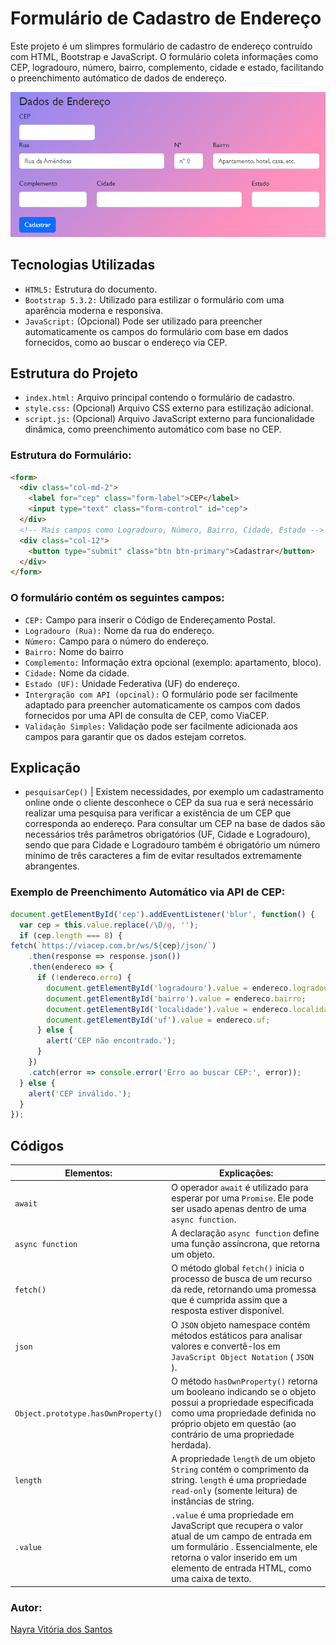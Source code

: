 # **Formulário de Cadastro de Endereço**
Este projeto é um slimpres formulário de cadastro de endereço contruído com HTML, Bootstrap e JavaScript. O formulário coleta informaçães como CEP, logradouro, número, bairro, complemento, cidade e estado, facilitando o preenchimento autómatico de dados de endereço.

![](img.png)

## **Tecnologias Utilizadas**
- ``HTML5:`` Estrutura do documento.
- ``Bootstrap 5.3.2:`` Utilizado para estilizar o formulário com uma aparência moderna e responsiva.
- ``JavaScript:`` (Opcional) Pode ser utilizado para preencher automaticamente os campos do formulário com base em dados fornecidos, como ao buscar o endereço via CEP.

## **Estrutura do Projeto**
- ``index.html:`` Arquivo principal contendo o formulário de cadastro.
- ``style.css:`` (Opcional) Arquivo CSS externo para estilização adicional.
- ``script.js:`` (Opcional) Arquivo JavaScript externo para funcionalidade dinâmica, como preenchimento automático com base no CEP.

### **Estrutura do Formulário:**
```html
<form>
  <div class="col-md-2">
    <label for="cep" class="form-label">CEP</label>
    <input type="text" class="form-control" id="cep">
  </div>
  <!-- Mais campos como Logradouro, Número, Bairro, Cidade, Estado -->
  <div class="col-12">
    <button type="submit" class="btn btn-primary">Cadastrar</button>
  </div>
</form>
```

### **O formulário contém os seguintes campos:**
- ``CEP:`` Campo para inserir o Código de Endereçamento Postal.
- ``Logradouro (Rua):`` Nome da rua do endereço.
- ``Número:`` Campo para o número do endereço.
- ``Bairro:`` Nome do bairro
- ``Complemento:`` Informação extra opcional (exemplo: apartamento, bloco).
- ``Cidade:`` Nome da cidade.
- ``Estado (UF):`` Unidade Federativa (UF) do endereço. 
- ``Intergração com API (opcinal):`` O formulário pode ser facilmente adaptado para preencher automaticamente os campos com dados fornecidos por uma API de consulta de CEP, como ViaCEP.
- ``Validação Simples:`` Validação pode ser facilmente adicionada aos campos para garantir que os dados estejam corretos.

## **Explicação**
* ``pesquisarCep()`` | Existem necessidades, por exemplo um cadastramento online onde o cliente desconhece o CEP da sua rua e será necessário realizar uma pesquisa para verificar a existência de um CEP que corresponda ao endereço. Para consultar um CEP na base de dados são necessários três parâmetros obrigatórios (UF, Cidade e Logradouro), sendo que para Cidade e Logradouro também é obrigatório um número mínimo de três caracteres a fim de evitar resultados extremamente abrangentes.

### **Exemplo de Preenchimento Automático via API de CEP:**
 
```javascript
document.getElementById('cep').addEventListener('blur', function() {
  var cep = this.value.replace(/\D/g, ''); 
  if (cep.length === 8) {
fetch(`https://viacep.com.br/ws/${cep}/json/`)
    .then(response => response.json())
    .then(endereco => {
      if (!endereco.erro) {
        document.getElementById('logradouro').value = endereco.logradouro;
        document.getElementById('bairro').value = endereco.bairro;
        document.getElementById('localidade').value = endereco.localidade;
        document.getElementById('uf').value = endereco.uf;
      } else {
        alert('CEP não encontrado.');
      }
    })
    .catch(error => console.error('Erro ao buscar CEP:', error));
  } else {
    alert('CEP inválido.');
  }
});
```
## **Códigos**
 | Elementos: | Explicações: |
| --- | --- |
| ``await`` | O operador ``await`` é utilizado para esperar por uma ``Promise``. Ele pode ser usado apenas dentro de uma ``async function``.
| ``async function`` | A declaração ``async function`` define uma função assíncrona, que retorna um objeto.
| ``fetch()`` | O método global ``fetch()`` inicia o processo de busca de um recurso da rede, retornando uma promessa que é cumprida assim que a resposta estiver disponível.
| ``json`` | O ``JSON`` objeto namespace contém métodos estáticos para analisar valores e convertê-los em ``JavaScript Object Notation`` ( ``JSON`` ).
| ``Object.prototype.hasOwnProperty()`` | O método ``hasOwnProperty()`` retorna um booleano indicando se o objeto possui a propriedade especificada como uma propriedade definida no próprio objeto em questão (ao contrário de uma propriedade herdada).
| ``length`` | A propriedade ``length`` de um objeto ``String`` contém o comprimento da string. ``length`` é uma propriedade ``read-only`` (somente leitura) de instâncias de string.
| ``.value`` | ``.value`` é uma propriedade em JavaScript que recupera o valor atual de um campo de entrada em um formulário . Essencialmente, ele retorna o valor inserido em um elemento de entrada HTML, como uma caixa de texto.

### **Autor:**
[Nayra Vitória dos Santos](https://github.com/nayravsantos)